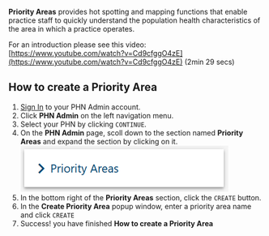 **Priority Areas** provides hot spotting and mapping functions that enable practice staff to quickly understand the population health characteristics of the area in which a practice operates.

For an introduction please see this video:  
[https://www.youtube.com/watch?v=Cd9cfggO4zE](https://www.youtube.com/watch?v=Cd9cfggO4zE) (2min 29 secs)

## How to create a **Priority Area**

1. <a href="../../../members/#sign-in-to-the-phn-exchange" target="_blank">Sign In</a> to your PHN Admin account.
2. Click **PHN Admin** on the left navigation menu.
3. Select your PHN by clicking `CONTINUE`.
4. On the **PHN Admin** page, scoll down to the section named **Priority Areas** and expand the section by clicking on it.  
    ![Button GP Hub](../../images/btn-card-priority-areas.png)  
5. In the bottom right of the **Priority Areas** section, click the `CREATE` button.
6. In the **Create Priority Area** popup window, enter a priority area name and click `CREATE`
7. Success! you have finished **How to create a Priority Area**
